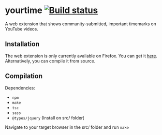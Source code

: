 # yourtime [![Build status](https://travis-ci.org/eonmilu/yourtime.svg?branch=master)](https://travis-ci.org/eonmilu/yourtime)

A web extension that shows community-submitted, important timemarks on YouTube videos.

## Installation

The web extension is only currently available on Firefox. You can get it [here](https://addons.mozilla.org/en-US/firefox/addon/your-time/). Alternatively, you can compile it from source.

## Compilation

Dependencies:

- `npm`
- `make`
- `tsc`
- `sass`
- `@types/jquery` (Install on src/ folder)

Navigate to your target browser in the src/ folder and run `make`
